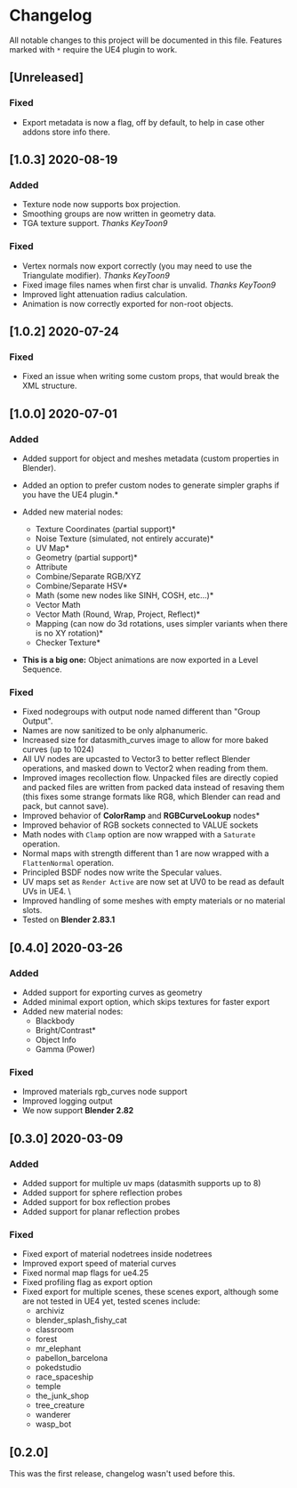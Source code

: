 # Changelog
All notable changes to this project will be documented in this file.
Features marked with `*` require the UE4 plugin to work.

## [Unreleased]
### Fixed
* Export metadata is now a flag, off by default, to help in case other addons store info there.


## [1.0.3] 2020-08-19
### Added
+ Texture node now supports box projection.
+ Smoothing groups are now written in geometry data.
+ TGA texture support. _Thanks KeyToon9_

### Fixed
* Vertex normals now export correctly (you may need to use the Triangulate modifier). _Thanks KeyToon9_
* Fixed image files names when first char is unvalid. _Thanks KeyToon9_
* Improved light attenuation radius calculation.
* Animation is now correctly exported for non-root objects.

## [1.0.2] 2020-07-24
### Fixed
* Fixed an issue when writing some custom props, that would break the XML structure.

## [1.0.0] 2020-07-01
### Added
+ Added support for object and meshes metadata (custom properties in Blender).
+ Added an option to prefer custom nodes to generate simpler graphs if you have the UE4 plugin.*
+ Added new material nodes:
  - Texture Coordinates (partial support)*
  - Noise Texture (simulated, not entirely accurate)*
  - UV Map*
  - Geometry (partial support)*
  - Attribute
  - Combine/Separate RGB/XYZ
  - Combine/Separate HSV*
  - Math (some new nodes like SINH, COSH, etc...)*
  - Vector Math
  - Vector Math (Round, Wrap, Project, Reflect)*
  - Mapping (can now do 3d rotations, uses simpler variants when there is no XY rotation)*
  - Checker Texture*

+ **This is a big one:** Object animations are now exported in a Level Sequence.


### Fixed
* Fixed nodegroups with output node named different than "Group Output".
* Names are now sanitized to be only alphanumeric.
* Increased size for datasmith_curves image to allow for more baked curves (up to 1024)
* All UV nodes are upcasted to Vector3 to better reflect Blender operations, and masked down to Vector2 when reading from them.
* Improved images recollection flow. Unpacked files are directly copied and packed files are written from packed data instead of resaving them (this fixes some strange formats like RG8, which Blender can read and pack, but cannot save).
* Improved behavior of **ColorRamp** and **RGBCurveLookup** nodes*
* Improved behavior of RGB sockets connected to VALUE sockets
* Math nodes with `Clamp` option are now wrapped with a `Saturate` operation.
* Normal maps with strength different than 1 are now wrapped with a `FlattenNormal` operation.
* Principled BSDF nodes now write the Specular values.
* UV maps set as `Render Active` are now set at UV0 to be read as default UVs in UE4. \
* Improved handling of some meshes with empty materials or no material slots.
* Tested on **Blender 2.83.1**


## [0.4.0] 2020-03-26
### Added
+ Added support for exporting curves as geometry
+ Added minimal export option, which skips textures for faster export
+ Added new material nodes:
  - Blackbody
  - Bright/Contrast*
  - Object Info
  - Gamma (Power)

### Fixed
* Improved materials rgb_curves node support
* Improved logging output
* We now support **Blender 2.82**

## [0.3.0] 2020-03-09

### Added
+ Added support for multiple uv maps (datasmith supports up to 8)
+ Added support for sphere reflection probes
+ Added support for box reflection probes
+ Added support for planar reflection probes

### Fixed
* Fixed export of material nodetrees inside nodetrees
* Improved export speed of material curves
* Fixed normal map flags for ue4.25
* Fixed profiling flag as export option
* Fixed export for multiple scenes, these scenes export, although some are not
  tested in UE4 yet, tested scenes include:
  + archiviz
  + blender_splash_fishy_cat
  + classroom
  + forest
  + mr_elephant
  + pabellon_barcelona
  + pokedstudio
  + race_spaceship
  + temple
  + the_junk_shop
  + tree_creature
  + wanderer
  + wasp_bot

## [0.2.0]

This was the first release, changelog wasn't used before this.
